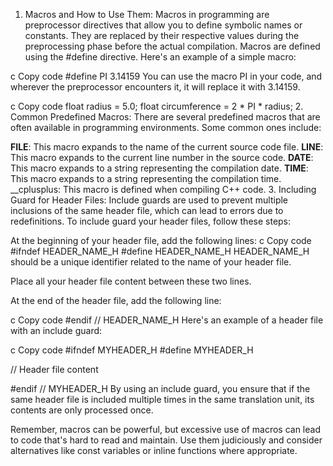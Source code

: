1. Macros and How to Use Them:
Macros in programming are preprocessor directives that allow you to define symbolic names or constants. They are replaced by their respective values during the preprocessing phase before the actual compilation. Macros are defined using the #define directive. Here's an example of a simple macro:

c
Copy code
#define PI 3.14159
You can use the macro PI in your code, and wherever the preprocessor encounters it, it will replace it with 3.14159.

c
Copy code
float radius = 5.0;
float circumference = 2 * PI * radius;
2. Common Predefined Macros:
There are several predefined macros that are often available in programming environments. Some common ones include:

__FILE__: This macro expands to the name of the current source code file.
__LINE__: This macro expands to the current line number in the source code.
__DATE__: This macro expands to a string representing the compilation date.
__TIME__: This macro expands to a string representing the compilation time.
__cplusplus: This macro is defined when compiling C++ code.
3. Including Guard for Header Files:
Include guards are used to prevent multiple inclusions of the same header file, which can lead to errors due to redefinitions. To include guard your header files, follow these steps:

At the beginning of your header file, add the following lines:
c
Copy code
#ifndef HEADER_NAME_H
#define HEADER_NAME_H
HEADER_NAME_H should be a unique identifier related to the name of your header file.

Place all your header file content between these two lines.

At the end of the header file, add the following line:

c
Copy code
#endif // HEADER_NAME_H
Here's an example of a header file with an include guard:

c
Copy code
#ifndef MYHEADER_H
#define MYHEADER_H

// Header file content

#endif // MYHEADER_H
By using an include guard, you ensure that if the same header file is included multiple times in the same translation unit, its contents are only processed once.

Remember, macros can be powerful, but excessive use of macros can lead to code that's hard to read and maintain. Use them judiciously and consider alternatives like const variables or inline functions where appropriate.

